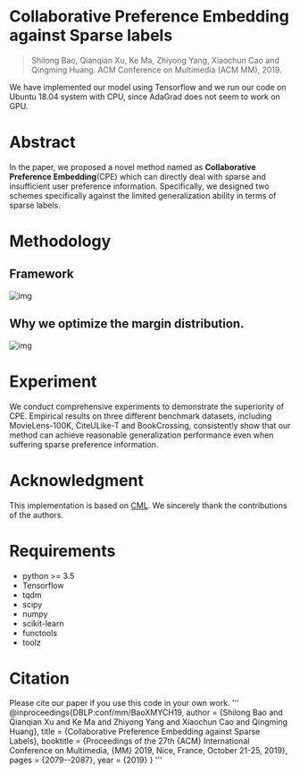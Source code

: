 # Collaborative Preference Embedding against Sparse labels
> Shilong Bao, Qianqian Xu, Ke Ma, Zhiyong Yang, Xiaochun Cao and Qingming Huang. ACM Conference on Multimedia (ACM MM), 2019. 

We have implemented our model using Tensorflow and we run our code on Ubuntu 18.04 system with CPU, since AdaGrad does not seem to work on GPU.



# Abstract
 In the paper, we proposed a novel method named as **Collaborative Preference Embedding**(CPE) which can directly deal with sparse and insufficient user preference information. Specifically, we designed two schemes specifically against the limited generalization ability in terms of sparse labels.
# Methodology
## Framework
  ![img](https://github.com/statusrank/CPE/blob/master/img/framework.png)
## Why we optimize the margin distribution.
  ![img](https://github.com/statusrank/CPE/blob/master/img/figure1.png)

# Experiment
  We conduct comprehensive experiments to demonstrate the superiority of CPE. Empirical results on three different benchmark datasets, including MovieLens-100K, CiteULike-T and BookCrossing, consistently show that our method can achieve reasonable generalization performance even when suffering sparse preference information.

# Acknowledgment 
This implementation is based on [CML](https://github.com/changun/CollMetric). We sincerely thank the contributions of the authors.

# Requirements
  - python >= 3.5
  - Tensorflow
  - tqdm
  - scipy
  - numpy
  - scikit-learn
  - functools
  - toolz

# Citation
Please cite our paper if you use this code in your own work.
'''
@inproceedings{DBLP:conf/mm/BaoXMYCH19,
  author    = {Shilong Bao and
               Qianqian Xu and
               Ke Ma and
               Zhiyong Yang and
               Xiaochun Cao and
               Qingming Huang},
  title     = {Collaborative Preference Embedding against Sparse Labels},
  booktitle = {Proceedings of the 27th {ACM} International Conference on Multimedia,
               {MM} 2019, Nice, France, October 21-25, 2019},
  pages     = {2079--2087},
  year      = {2019}
}
'''
